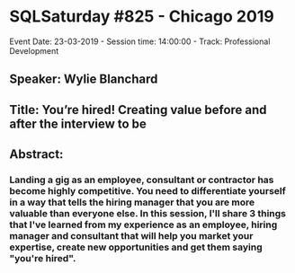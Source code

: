 # SQLSaturday #825 - Chicago 2019
Event Date: 23-03-2019 - Session time: 14:00:00 - Track: Professional Development
## Speaker: Wylie Blanchard
## Title: You’re hired! Creating value before and after the interview to be
## Abstract:
### Landing a gig as an employee, consultant or contractor has become highly competitive. You need to differentiate yourself in a way that tells the hiring manager that you are more valuable than everyone else. In this session, I'll share 3 things that I've learned from my experience as an employee, hiring manager and consultant that will help you market your expertise, create new opportunities and get them saying "you're hired".
